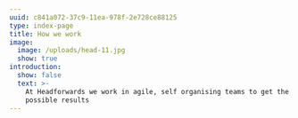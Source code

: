 ```yaml
---
uuid: c841a072-37c9-11ea-978f-2e728ce88125
type: index-page
title: How we work
image:
  image: /uploads/head-11.jpg
  show: true
introduction:
  show: false
  text: >-
    At Headforwards we work in agile, self organising teams to get the best
    possible results
---
```


